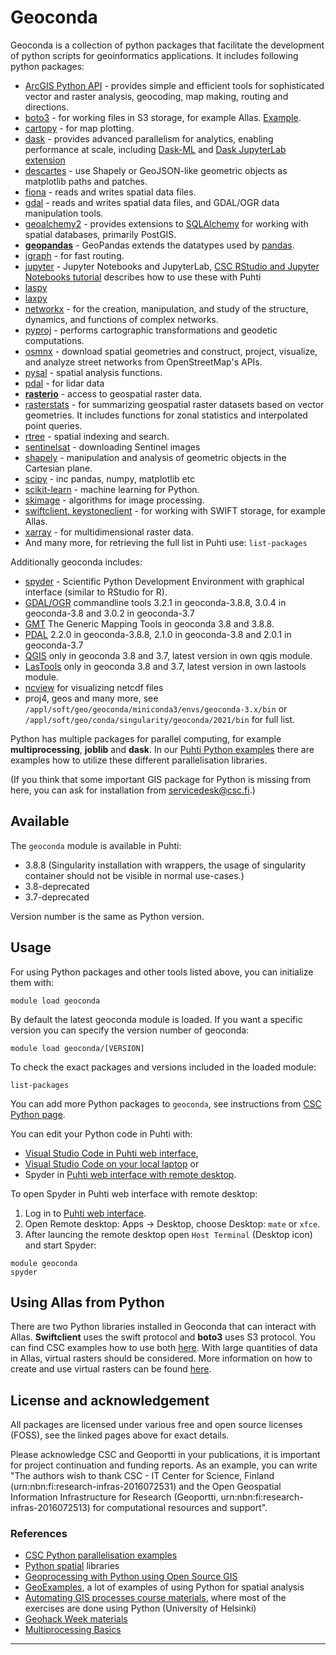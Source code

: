 # Geoconda

Geoconda is a collection of python packages that facilitate the
development of python scripts for geoinformatics applications. It
includes following python packages:

-   [ArcGIS Python API](https://developers.arcgis.com/python/) - provides simple and efficient tools for sophisticated vector and raster analysis, geocoding, map making, routing and directions. 
-   [boto3](https://boto3.readthedocs.io) - for working files in S3 storage, for example Allas. [Example](https://github.com/csc-training/geocomputing/blob/master/python/allas/working_with_allas_from_Python_S3.py).
-   [cartopy] - for map plotting.
-   [dask](https://dask.org/) - provides advanced parallelism for analytics, enabling performance at scale, including [Dask-ML](https://ml.dask.org/) and [Dask JupyterLab extension](https://github.com/dask/dask-labextension)
-   [descartes] - use Shapely or GeoJSON-like geometric objects as matplotlib paths and patches.
-   [fiona] - reads and writes spatial data files.
-   [gdal] - reads and writes spatial data files, and GDAL/OGR data manipulation tools.
-   [geoalchemy2]  - provides extensions to [SQLAlchemy] for working with spatial databases, primarily PostGIS.
-   **[geopandas]** - GeoPandas extends the datatypes used by [pandas].
-   [igraph](https://igraph.org/python/) - for fast routing.
-   [jupyter](https://jupyter.org/) - Jupyter Notebooks and JupyterLab, [CSC RStudio and Jupyter Notebooks tutorial](../support/tutorials/rstudio-or-jupyter-notebooks.md) describes how to use these with Puhti
-   [laspy](https://pythonhosted.org/laspy/tut_part_1.html)
-   [laxpy](https://github.com/brycefrank/laxpy)
-   [networkx] - for the creation, manipulation, and study of the structure, dynamics, and functions of complex networks.
-   [pyproj] - performs cartographic transformations and geodetic computations.
-   [osmnx] - download spatial geometries and construct, project, visualize, and analyze street networks from
    OpenStreetMap's APIs.
-   [pysal] - spatial analysis functions.    
-   [pdal](https://pdal.io/) - for lidar data
-   **[rasterio]** - access to geospatial raster data.
-   [rasterstats] - for summarizing geospatial raster datasets based on
    vector geometries. It includes functions for zonal statistics and
    interpolated point queries.
-   [rtree] - spatial indexing and search.
-   [sentinelsat] - downloading Sentinel images
-   [shapely] - manipulation and analysis of geometric objects in the Cartesian plane.
-   [scipy](https://www.scipy.org/) - inc pandas, numpy, matplotlib etc
-   [scikit-learn] - machine learning for Python.
-   [skimage] -  algorithms for image processing.
-   [swiftclient, keystoneclient](https://docs.openstack.org/python-swiftclient/latest/) - for working with SWIFT storage, for example Allas.
-   [xarray](http://xarray.pydata.org) - for multidimensional raster data. 
-   And many more, for retrieving the full list in Puhti use:
    `list-packages`
    
Additionally geoconda includes:

-   [spyder] - Scientific Python Development Environment with graphical interface (similar to RStudio for R). 
-   [GDAL/OGR](../apps/gdal.md) commandline tools 3.2.1 in geoconda-3.8.8, 3.0.4 in geoconda-3.8 and 3.0.2 in geoconda-3.7
-   [GMT] The Generic Mapping Tools in geoconda 3.8 and 3.8.8.
-   [PDAL] 2.2.0 in geoconda-3.8.8, 2.1.0 in geoconda-3.8 and 2.0.1 in geoconda-3.7
-   [QGIS](../apps/qgis.md) only in geoconda 3.8 and 3.7, latest version in own qgis module.
-   [LasTools](../apps/lastools.md) only in geoconda 3.8 and 3.7, latest version in own lastools module.
-   [ncview](http://cirrus.ucsd.edu/~pierce/software/ncview/quick_intro.html) for visualizing netcdf files
-   proj4, geos and many more, see `/appl/soft/geo/geoconda/miniconda3/envs/geoconda-3.x/bin` or `/appl/soft/geo/conda/singularity/geoconda/2021/bin` for full
    list.
    

    

Python has multiple packages for parallel computing, for example
**multiprocessing**, **joblib** and **dask**. In our [Puhti Python examples](https://github.com/csc-training/geocomputing/tree/master/python/puhti) there are examples how to utilize these different parallelisation libraries.

(If you think that some important GIS package for Python is missing from here, you can ask for installation from servicedesk@csc.fi.)


## Available

The `geoconda` module is available in Puhti:

* 3.8.8 (Singularity installation with wrappers, the usage of singularity container should not be visible in normal use-cases.)
* 3.8-deprecated 
* 3.7-deprecated 

Version number is the same as Python version.

## Usage

For using Python packages and other tools listed above, you can initialize them with:

`module load geoconda`

By default the latest geoconda module is loaded. If you want a specific version you can specify the version number of geoconda:

`module load geoconda/[VERSION]`

To check the exact packages and versions included in the loaded module:

`list-packages`
 
You can add more Python packages to `geoconda`, see instructions from [CSC Python page](python.md#installing-python-packages-to-existing-modules).

You can edit your Python code in Puhti with:
* [Visual Studio Code in Puhti web interface](../computing/webinterface/vscode.md), 
* [Visual Studio Code on your local laptop](../support/tutorials/remote-dev.md) or 
* Spyder in [Puhti web interface with remote desktop](../computing/webinterface/desktop.md).

To open Spyder in Puhti web interface with remote desktop:

1. Log in to [Puhti web interface](https://puhti.csc.fi).
2. Open Remote desktop: Apps -> Desktop, choose Desktop: `mate` or `xfce`. 
3. After launcing the remote desktop open `Host Terminal` (Desktop icon) and start Spyder:

```
module geoconda
spyder
```

## Using Allas from Python

There are two Python libraries installed in Geoconda that can interact with Allas. __Swiftclient__ uses the swift protocol and __boto3__ uses S3 protocol. You can find CSC examples how to use both [here](https://github.com/csc-training/geocomputing/tree/master/python/allas). With large quantities of data in Allas, virtual rasters should be considered. More information on how to create and use virtual rasters can be found [here](https://research.csc.fi/virtual_rasters).

## License and acknowledgement

All packages are licensed under various free and open source licenses (FOSS), see the linked pages above for exact details.

Please acknowledge CSC and Geoportti in your publications, it is important for project continuation and funding reports.
As an example, you can write "The authors wish to thank CSC - IT Center for Science, Finland (urn:nbn:fi:research-infras-2016072531) and the Open Geospatial Information Infrastructure for Research (Geoportti, urn:nbn:fi:research-infras-2016072513) for computational resources and support".

### References

-   [CSC Python parallelisation examples]
-   [Python spatial] libraries
-   [Geoprocessing with Python using Open Source GIS]
-   [GeoExamples], a lot of examples of using Python for spatial analysis
-   [Automating GIS processes course materials], where most of the exercises are done using Python (University of Helsinki)
-   [Geohack Week materials]
-   [Multiprocessing Basics]

------------------------------------------------------------------------


  [Conda]: https://conda.io/docs/
  [cartopy]: http://scitools.org.uk/cartopy/
  [descartes]: https://pypi.python.org/pypi/descartes
  [fiona]: https://pypi.python.org/pypi/Fiona
  [gdal]: https://pypi.python.org/pypi/GDAL
  [geoalchemy2]: https://geoalchemy-2.readthedocs.io/en/latest/
  [GMT]: https://www.generic-mapping-tools.org/
  [SQLAlchemy]: http://sqlalchemy.org 
  [geopandas]: http://geopandas.org/
  [pandas]: http://pandas.pydata.org 
  [networkx]: https://networkx.github.io/
  [pyproj]: https://pypi.python.org/pypi/pyproj?
  [pysal]: https://pysal.org/
  [osmnx]: https://osmnx.readthedocs.io/en/stable/index.html
  [rasterio]: https://rasterio.readthedocs.io/en/latest/
  [rasterstats]: http://pythonhosted.org/rasterstats/
  [rtree]: http://toblerity.org/rtree/
  [shapely]: https://pypi.python.org/pypi/Shapely
  [skimage]: http://scikit-image.org/
  [scikit-learn]: https://scikit-learn.org/stable/
  [pdal]: https://github.com/PDAL/python
  [snappy]: https://senbox.atlassian.net/wiki/spaces/SNAP/pages/19300362/How+to+use+the+SNAP+API+from+Python
  [SNAP]: snap.md
  [spyder]: https://docs.spyder-ide.org/
  [-X connection or NoMachine for Windows users]: ../tutorials/nomachine-usage.md
  [Conda environments]: https://conda.io/docs/user-guide/tasks/manage-environments.html#
  [Bioconda]: bioconda.md
  [Python spatial]: https://github.com/SpatialPython/spatial_python/blob/master/packages.md
  [Geoprocessing with Python using Open Source GIS]: http://www.gis.usu.edu/%7Echrisg/python/2009/
  [GeoExamples]: https://geoexamples.com/
  [Automating GIS processes course materials]: https://automating-gis-processes.github.io
  [Geohack Week materials]: https://geohackweek.github.io/schedule.html
  [Multiprocessing Basics]: https://pymotw.com/2/multiprocessing/basics.html
  [sentinelsat]: https://sentinelsat.readthedocs.io/en/stable/index.html
  [CSC Python parallelisation examples]: https://github.com/csc-training/geocomputing/tree/master/python/puhti

